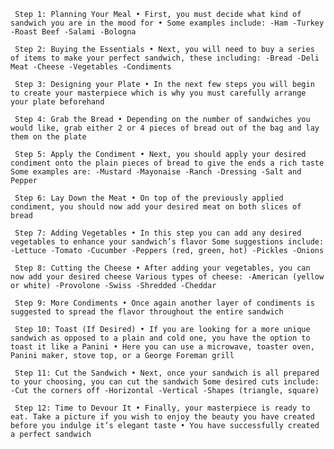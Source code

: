 	 Step 1: Planning Your Meal • First, you must decide what kind of sandwich you are in the mood for • Some examples include: -Ham -Turkey -Roast Beef -Salami -Bologna

	 Step 2: Buying the Essentials • Next, you will need to buy a series of items to make your perfect sandwich, these including: -Bread -Deli Meat -Cheese -Vegetables -Condiments

     Step 3: Designing your Plate • In the next few steps you will begin to create your masterpiece which is why you must carefully arrange your plate beforehand

	 Step 4: Grab the Bread • Depending on the number of sandwiches you would like, grab either 2 or 4 pieces of bread out of the bag and lay them on the plate

	 Step 5: Apply the Condiment • Next, you should apply your desired condiment onto the plain pieces of bread to give the ends a rich taste Some examples are: -Mustard -Mayonaise -Ranch -Dressing -Salt and Pepper

	 Step 6: Lay Down the Meat • On top of the previously applied condiment, you should now add your desired meat on both slices of bread

	 Step 7: Adding Vegetables • In this step you can add any desired vegetables to enhance your sandwich’s flavor Some suggestions include: -Lettuce -Tomato -Cucumber -Peppers (red, green, hot) -Pickles -Onions

	 Step 8: Cutting the Cheese • After adding your vegetables, you can now add your desired cheese Various types of cheese: -American (yellow or white) -Provolone -Swiss -Shredded -Cheddar

	 Step 9: More Condiments • Once again another layer of condiments is suggested to spread the flavor throughout the entire sandwich

	 Step 10: Toast (If Desired) • If you are looking for a more unique sandwich as opposed to a plain and cold one, you have the option to toast it like a Panini • Here you can use a microwave, toaster oven, Panini maker, stove top, or a George Foreman grill

	 Step 11: Cut the Sandwich • Next, once your sandwich is all prepared to your choosing, you can cut the sandwich Some desired cuts include: -Cut the corners off -Horizontal -Vertical -Shapes (triangle, square)

     Step 12: Time to Devour It • Finally, your masterpiece is ready to eat. Take a picture if you wish to enjoy the beauty you have created before you indulge it’s elegant taste • You have successfully created a perfect sandwich
